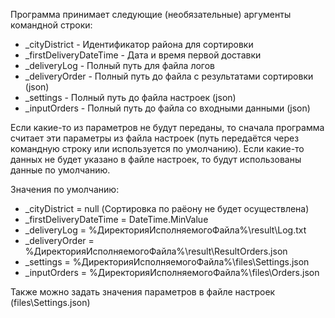 Программа принимает следующие (необязательные) аргументы командной строки:
- _cityDistrict - Идентификатор района для сортировки
- _firstDeliveryDateTime - Дата и время первой доставки
- _deliveryLog - Полный путь для файла логов
- _deliveryOrder - Полный путь до файла с результатами сортировки (json)
- _settings - Полный путь до файла настроек (json)
- _inputOrders - Полный путь до файла со входными данными (json)

Если какие-то из параметров не будут переданы, то сначала программа считает эти параметры из файла настроек 
(путь передаётся через командную строку или используется по умолчанию).
Если какие-то данных не будет указано в файле настроек, то будут использованы данные по умолчанию.

Значения по умолчанию:
- _cityDistrict = null (Сортировка по раёону не будет осуществлена)
- _firstDeliveryDateTime = DateTime.MinValue
- _deliveryLog = %ДиректорияИсполняемогоФайла%\result\Log.txt
- _deliveryOrder = %ДиректорияИсполняемогоФайла%\result\ResultOrders.json
- _settings = %ДиректорияИсполняемогоФайла%\files\Settings.json
- _inputOrders = %ДиректорияИсполняемогоФайла%\files\Orders.json


Также можно задать значения параметров в файле настроек (files\Settings.json)
